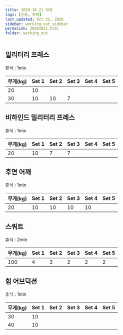 ```yaml
---
title: 2020-10-21 하체
tags: [운동, 하체]
last_updated: Oct 21, 2020
sidebar: working_out_sidebar
permalink: 20201021.html
folder: working_out
---
```


## 밀리터리 프레스

휴식 : 1min

| 무게(kg) | Set 1 | Set 2 | Set 3 | Set 4 | Set 5 |
| -------- | ----- | ----- | ----- | ----- | ----- |
| 20       | 10    |       |       |       |       |
| 30       | 10    | 10    | 7     |       |       |

## 비하인드 밀리터리 프레스

휴식 : 1min

| 무게(kg) | Set 1 | Set 2 | Set 3 | Set 4 | Set 5 |
| -------- | ----- | ----- | ----- | ----- | ----- |
| 20       | 10    | 7     | 7     |       |       |

## 후면 어깨

휴식 : 1min

| 무게(kg) | Set 1 | Set 2 | Set 3 | Set 4 | Set 5 |
| -------- | ----- | ----- | ----- | ----- | ----- |
| 20       | 10    | 10    | 10    | 10    |       |

## 스쿼트

휴식 : 2min

| 무게(kg) | Set 1 | Set 2 | Set 3 | Set 4 | Set 5 |
| -------- | ----- | ----- | ----- | ----- | ----- |
| 100      | 4     | 3     | 2     | 2     | 2     |

## 힙 어브덕션

휴식 : 1min

| 무게(kg) | Set 1 | Set 2 | Set 3 | Set 4 | Set 5 |
| -------- | ----- | ----- | ----- | ----- | ----- |
| 30       | 10    |       |       |       |       |
| 40       | 10    |       |       |       |       |